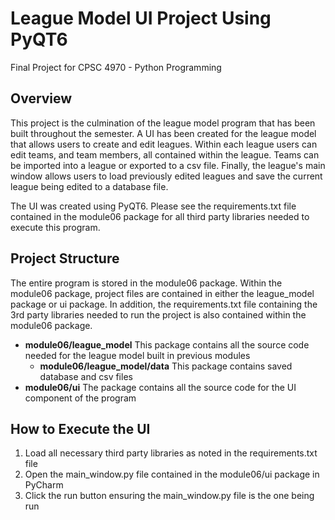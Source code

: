 # League Model UI Project Using PyQT6
Final Project for CPSC 4970 - Python Programming

## Overview
This project is the culmination of the league model program that has been built throughout the semester.
A UI has been created for the league model that allows users to create and edit leagues. Within each league
users can edit teams, and team members, all contained within the league. Teams can be imported into a 
league or exported to a csv file. Finally, the league's main window allows users to load previously edited leagues
and save the current league being edited to a database file.

The UI was created using PyQT6. Please see the requirements.txt file contained in the module06 package for 
all third party libraries needed to execute this program.


## Project Structure
The entire program is stored in the module06 package. Within the module06 package, project files
are contained in either the league_model package or ui package. In addition, the requirements.txt
file containing the 3rd party libraries needed to run the project is also contained within the 
module06 package.

* **module06/league_model** This package contains all the source code needed for the league model built in previous modules
  * **module06/league_model/data** This package contains saved database and csv files
* **module06/ui** The package contains all the source code for the UI component of the program

## How to Execute the UI
1. Load all necessary third party libraries as noted in the requirements.txt file
2. Open the main_window.py file contained in the module06/ui package in PyCharm
3. Click the run button ensuring the main_window.py file is the one being run

